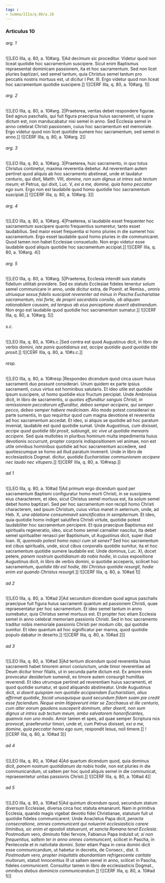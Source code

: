 ```yaml
---
tags : 
- Summa/IIIa/q.80/a.10
---
```


### Articulus 10

###### arg. 1
![[LEO IIIa, q. 80, a. 10#arg. 1|Ad decimum sic proceditur. Videtur quod non liceat quotidie hoc sacramentum suscipere. Sicut enim Baptismus repraesentat dominicam passionem, ita et hoc sacramentum. Sed non licet pluries baptizari, sed semel tantum, quia Christus semel tantum pro peccatis nostris mortuus est, ut dicitur I Pet. III. Ergo videtur quod non liceat hoc sacramentum quotidie suscipere.]]
![[CERF IIIa, q. 80, a. 10#arg. 1]]

###### arg. 2
![[LEO IIIa, q. 80, a. 10#arg. 2|Praeterea, veritas debet respondere figurae. Sed agnus paschalis, qui fuit figura praecipua huius sacramenti, ut supra dictum est, non manducabatur nisi semel in anno. Sed Ecclesia semel in anno celebrat Christi passionem, cuius hoc sacramentum est memoriale. Ergo videtur quod non licet quotidie sumere hoc sacramentum, sed semel in anno.]]
![[CERF IIIa, q. 80, a. 10#arg. 2]]

###### arg. 3
![[LEO IIIa, q. 80, a. 10#arg. 3|Praeterea, huic sacramento, in quo totus Christus continetur, maxima reverentia debetur. Ad reverentiam autem pertinet quod aliquis ab hoc sacramento abstineat, unde et laudatur centurio, qui dixit, Matth. VIII, *domine, non sum dignus ut intres sub tectum meum*; et Petrus, qui dixit, Luc. V, *exi a me, domine, quia homo peccator ego sum*. Ergo non est laudabile quod homo quotidie hoc sacramentum suscipiat.]]
![[CERF IIIa, q. 80, a. 10#arg. 3]]

###### arg. 4
![[LEO IIIa, q. 80, a. 10#arg. 4|Praeterea, si laudabile esset frequenter hoc sacramentum suscipere quanto frequentius sumeretur, tanto esset laudabilius. Sed maior esset frequentia si homo pluries in die sumeret hoc sacramentum. Ergo esset laudabile quod homo pluries in die communicaret. Quod tamen non habet Ecclesiae consuetudo. Non ergo videtur esse laudabile quod aliquis quotidie hoc sacramentum accipiat.]]
![[CERF IIIa, q. 80, a. 10#arg. 4]]

###### arg. 5
![[LEO IIIa, q. 80, a. 10#arg. 5|Praeterea, Ecclesia intendit suis statutis fidelium utilitati providere. Sed ex statuto Ecclesiae fideles tenentur solum semel communicare in anno, unde dicitur extra, de Poenit. et Remiss., *omnis utriusque sexus fidelis suscipiat reverenter ad minus in Pascha Eucharistiae sacramentum, nisi forte, de proprii sacerdotis consilio, ob aliquam rationabilem causam, ad tempus ab eius perceptione duxerit abstinendum*. Non ergo est laudabile quod quotidie hoc sacramentum sumatur.]]
![[CERF IIIa, q. 80, a. 10#arg. 5]]

###### s.c.
![[LEO IIIa, q. 80, a. 10#s.c.|Sed contra est quod Augustinus dicit, in libro de verbis domini, *iste panis quotidianus est, accipe quotidie quod quotidie tibi prosit*.]]
![[CERF IIIa, q. 80, a. 10#s.c.]]

###### resp.
![[LEO IIIa, q. 80, a. 10#resp.|Respondeo dicendum quod circa usum huius sacramenti duo possunt considerari. Unum quidem ex parte ipsius sacramenti, cuius virtus est hominibus salutaris. Et ideo utile est quotidie ipsum suscipere, ut homo quotidie eius fructum percipiat. Unde Ambrosius dicit, in libro de sacramentis, *si quoties effunditur sanguis Christi, in remissionem peccatorum effunditur, debeo semper accipere, qui semper pecco, debeo semper habere medicinam*. Alio modo potest considerari ex parte sumentis, in quo requiritur quod cum magna devotione et reverentia ad hoc sacramentum accedat. Et ideo, si aliquis se quotidie ad hoc paratum inveniat, laudabile est quod quotidie sumat. Unde Augustinus, cum dixisset, *accipe quod quotidie tibi prosit*, subiungit, *sic vive ut quotidie merearis accipere*. Sed quia multoties in pluribus hominum multa impedimenta huius devotionis occurrunt, propter corporis indispositionem vel animae, non est utile omnibus hominibus quotidie ad hoc sacramentum accedere, sed quotiescumque se homo ad illud paratum invenerit. Unde in libro de ecclesiasticis Dogmat. dicitur, *quotidie Eucharistiae communionem accipere nec laudo nec vitupero*.]]
![[CERF IIIa, q. 80, a. 10#resp.]]

###### ad 1
![[LEO IIIa, q. 80, a. 10#ad 1|Ad primum ergo dicendum quod per sacramentum Baptismi configuratur homo morti Christi, in se suscipiens eius characterem, et ideo, sicut Christus semel mortuus est, ita solum semel debet homo baptizari. Sed per hoc sacramentum non recipit homo Christi characterem, sed ipsum Christum, cuius virtus manet in aeternum, unde, ad Heb. X, *una oblatione consummavit sanctificatos in sempiternum*. Et ideo, quia quotidie homo indiget salutifera Christi virtute, quotidie potest laudabiliter hoc sacramentum percipere. Et quia praecipue Baptismus est spiritualis regeneratio, ideo, sicut homo semel carnaliter nascitur, ita debet semel spiritualiter renasci per Baptismum, ut Augustinus dicit, super illud Ioan. III, *quomodo potest homo nasci cum sit senex?* Sed hoc sacramentum est cibus spiritualis, unde, sicut cibus corporalis quotidie sumitur, ita et hoc sacramentum quotidie sumere laudabile est. Unde dominus, Luc. XI, docet petere, *panem nostrum quotidianum da nobis hodie*, in cuius expositione Augustinus dicit, in libro de verbis domini, si quotidie acceperis, scilicet hoc sacramentum, *quotidie tibi est hodie, tibi Christus quotidie resurgit, hodie enim est quando Christus resurgit*.]]
![[CERF IIIa, q. 80, a. 10#ad 1]]

###### ad 2
![[LEO IIIa, q. 80, a. 10#ad 2|Ad secundum dicendum quod agnus paschalis praecipue fuit figura huius sacramenti quantum ad passionem Christi, quae repraesentatur per hoc sacramentum. Et ideo semel tantum in anno sumebatur, quia Christus semel mortuus est. Et propter hoc etiam Ecclesia semel in anno celebrat memoriam passionis Christi. Sed in hoc sacramento traditur nobis memoriale passionis Christi per modum cibi, qui quotidie sumitur. Et ideo quantum ad hoc significatur per manna, quod quotidie populo dabatur in deserto.]]
![[CERF IIIa, q. 80, a. 10#ad 2]]

###### ad 3
![[LEO IIIa, q. 80, a. 10#ad 3|Ad tertium dicendum quod reverentia huius sacramenti habet timorem amori coniunctum, unde timor reverentiae ad Deum dicitur timor filialis, ut in secunda parte dictum est. Ex amore enim provocatur desiderium sumendi, ex timore autem consurgit humilitas reverendi. Et ideo utrumque pertinet ad reverentiam huius sacramenti, et quod quotidie sumatur, et quod aliquando abstineatur. Unde Augustinus dicit, *si dixerit quispiam non quotidie accipiendam Eucharistiam, alius affirmat quotidie, faciat unusquisque quod secundum fidem suam pie credit esse faciendum. Neque enim litigaverunt inter se Zacchaeus et ille centurio, cum alter eorum gaudens susceperit dominum, alter dixerit, non sum dignus ut intres sub tectum meum, ambo salvatorem honorificantes, quamvis non uno modo*. Amor tamen et spes, ad quae semper Scriptura nos provocat, praeferuntur timori, unde et, cum Petrus dixisset, *exi a me, domine, quia peccator homo ego sum*, respondit Iesus, noli timere.]]
![[CERF IIIa, q. 80, a. 10#ad 3]]

###### ad 4
![[LEO IIIa, q. 80, a. 10#ad 4|Ad quartum dicendum quod, quia dominus dicit, *panem nostrum quotidianum da nobis hodie*, non est pluries in die communicandum, ut saltem per hoc quod aliquis semel in die communicat, repraesentetur unitas passionis Christi.]]
![[CERF IIIa, q. 80, a. 10#ad 4]]

###### ad 5
![[LEO IIIa, q. 80, a. 10#ad 5|Ad quintum dicendum quod, secundum statum diversum Ecclesiae, diversa circa hoc statuta emanarunt. Nam in primitiva Ecclesia, quando magis vigebat devotio fidei Christianae, statutum fuit ut quotidie fideles communicarent. Unde Anacletus Papa dicit, *peracta consecratione, omnes communicent qui noluerint ecclesiasticis carere liminibus, sic enim et apostoli statuerunt, et sancta Romana tenet Ecclesia*. Postmodum vero, diminuto fidei fervore, Fabianus Papa indulsit *ut, si non frequentius, saltem ter in anno omnes communicent*, scilicet in Pascha, in Pentecoste et in nativitate domini. Soter etiam Papa in cena domini dicit esse communicandum, ut habetur in decretis, de Consecr., dist. II. *Postmodum vero, propter iniquitatis abundantiam refrigescente caritate multorum*, statuit Innocentius III ut saltem semel in anno, scilicet in Pascha, fideles communicent. Consulitur tamen in libro de ecclesiasticis Dogmat., *omnibus diebus dominicis communicandum*.]]
![[CERF IIIa, q. 80, a. 10#ad 5]]


